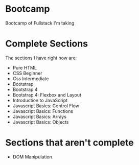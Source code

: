 # Bootcamp
Bootcamp of Fullstack I'm taking

#  Complete Sections
The sections I have right now are:
* Pure HTML
* CSS Beginner 
* Css Intermediate
* Bootstrap
* Bootstrap 4
* Bootstrap 4: Flexbox and Layout
* Introduction to JavaScript
* Javascript Basics: Control Flow
* Javascript Basics: Functions
* Javascript Basics: Arrays
* Javascript Basics: Objects

# Sections that aren't complete
* DOM Manipulation

